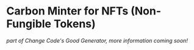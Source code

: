 # Carbon Minter for NFTs (Non-Fungible Tokens)

*part of Change Code's Good Generator, more information coming soon!*
